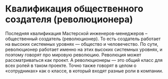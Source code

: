 # Квалификация общественного создателя (революционера)

Последняя квалификация Мастерской инженеров-менеджеров – общественный создатель (революционер). То есть создатель работает на высоких системных уровнях — общество и человечество.
По сути, революционер работает именно на этих высоких системных уровнях, и поэтому говорят про мировую революцию. Революция может рассматриваться как проект. А революционеры — это общий класс для всех ролей в таком проекте. Точно также говорят в целом о «сотрудниках» как о классе, в который входят разные роли в компании.
